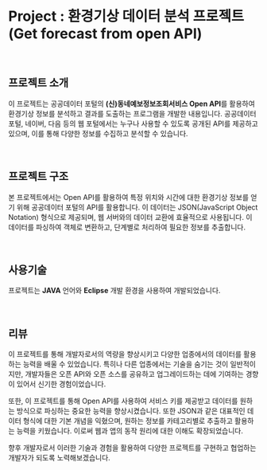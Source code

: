 # Project : 환경기상 데이터 분석 프로젝트(Get forecast from open API)

<br/>

## 프로젝트 소개

이 프로젝트는 공공데이터 포털의 **(신)동네예보정보조회서비스 Open API**를 활용하여 환경기상 정보를 분석하고 결과를 도출하는 프로그램을 개발한 내용입니다. 공공데이터 포털, 네이버, 다음 등의 웹 포털에서는 누구나 사용할 수 있도록 공개된 API를 제공하고 있으며, 이를 통해 다양한 정보를 수집하고 분석할 수 있습니다.

<br/> 

## 프로젝트 구조

본 프로젝트에서는 Open API를 활용하여 특정 위치와 시간에 대한 환경기상 정보를 얻기 위해 공공데이터 포털의 API를 활용합니다. 이 데이터는 JSON(JavaScript Object Notation) 형식으로 제공되며, 웹 서버와의 데이터 교환에 효율적으로 사용됩니다. 이 데이터를 파싱하여 객체로 변환하고, 단계별로 처리하여 필요한 정보를 추출합니다.

<br/>

## 사용기술
프로젝트는 **JAVA** 언어와 **Eclipse** 개발 환경을 사용하여 개발되었습니다.

<br/>

## 리뷰

이 프로젝트를 통해 개발자로서의 역량을 향상시키고 다양한 업종에서의 데이터를 활용하는 능력을 배울 수 있었습니다. 특히나 다른 업종에서는 기술을 숨기는 것이 일반적이지만, 개발자들은 오픈 API와 오픈 소스를 공유하고 업그레이드하는 데에 기여하는 경향이 있어서 신기한 경험이었습니다.

또한, 이 프로젝트를 통해 Open API를 사용하여 서비스 키를 제공받고 데이터를 원하는 방식으로 파싱하는 중요한 능력을 향상시켰습니다. 또한 JSON과 같은 대표적인 데이터 형식에 대한 기본 개념을 익혔으며, 원하는 정보를 카테고리별로 추출하고 활용하는 능력을 키웠습니다. 이로써 웹과 앱의 동작 원리에 대한 이해도 확장되었습니다.

향후 개발자로서 이러한 기술과 경험을 활용하여 다양한 프로젝트를 구현하고 협업하는 개발자가 되도록 노력해보겠습니다.
